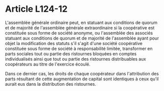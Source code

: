 # Article L124-12

L'assemblée générale ordinaire peut, en statuant aux conditions de quorum et de majorité de l'assemblée générale extraordinaire si la coopérative est constituée sous forme de société anonyme, ou l'assemblée des associés statuant aux conditions de quorum et de majorité de l'assemblée ayant pour objet la modification des statuts s'il s'agit d'une société coopérative constituée sous forme de société à responsabilité limitée, transformer en parts sociales tout ou partie des ristournes bloquées en comptes individualisés ainsi que tout ou partie des ristournes distribuables aux coopérateurs au titre de l'exercice écoulé.

Dans ce dernier cas, les droits de chaque coopérateur dans l'attribution des parts résultant de cette augmentation de capital sont identiques à ceux qu'il aurait eus dans la distribution des ristournes.
